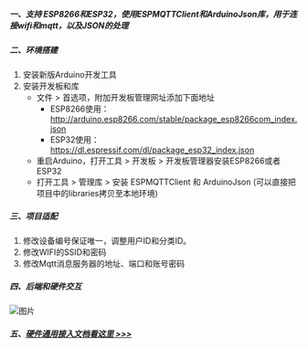 
##### 一、支持 ESP8266和ESP32，使用ESPMQTTClient和ArduinoJson库，用于连接wifi和mqtt，以及JSON的处理
##### 二、环境搭建
1. 安装新版Arduino开发工具
2. 安装开发板和库
    * 文件 > 首选项，附加开发板管理网址添加下面地址
      * ESP8266使用：http://arduino.esp8266.com/stable/package_esp8266com_index.json
      * ESP32使用：https://dl.espressif.com/dl/package_esp32_index.json
    * 重启Arduino，打开工具 > 开发板 > 开发板管理器安装ESP8266或者ESP32
    * 打开工具 > 管理库 > 安装 ESPMQTTClient 和 ArduinoJson (可以直接把项目中的libraries拷贝至本地环境)

##### 三、项目适配
1. 修改设备编号保证唯一，调整用户ID和分类ID。
2. 修改WIFI的SSID和密码
3. 修改Mqtt消息服务器的地址、端口和账号密码

##### 四、后端和硬件交互
![图片](https://gitee.com/kerwincui/wumei-smart/raw/master/document/flow.png)  

##### 五、[硬件通用接入文档看这里 >>>](https://gitee.com/kerwincui/wumei-smart/wikis/pages?sort_id=4203154&doc_id=1506495)